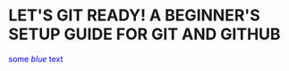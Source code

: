 # **LET'S GIT READY! A BEGINNER'S SETUP GUIDE FOR GIT AND GITHUB**

<span style="color:blue">some *blue* text</span>